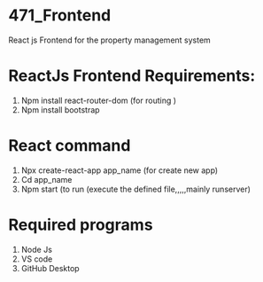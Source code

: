 # 471_Frontend
React js Frontend for the property management system

# ReactJs Frontend Requirements:
 
   1. Npm install react-router-dom (for routing )
   2. Npm install bootstrap

# React command
 1. Npx create-react-app app_name (for create  new app)
 2. Cd app_name
 3. Npm start  (to run (execute the defined file,,,,,mainly runserver)

# Required programs
  1. Node Js
  2. VS code
  3. GitHub Desktop

